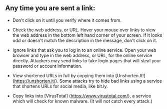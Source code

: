 [Title]: # (Links)
[Order]: # (5)

## Any time you are sent a link: 

* Don't click on it until you verify where it comes from. 

* Check the web address, or URL. Hover your mouse over links to view the web address in the bottom left hand corner of your screen. If it looks odd or doesn't match the description in the message, don't click on it.

* Ignore links that ask you to log in to an online service. Open your web browser and type in the web address, or URL, for the online service directly. Attackers may send links to fake login pages that will steal your password or account information.  

* View shortened URLs in full by copying them into [Unshorten.It!] (https://unshorten.it/). 
Some attacks try to hide bad links using a service that shortens URLs for social media, like bit.ly. 

* Copy links into [VirusTotal] (https://www.virustotal.com/), a service which will check for known malware. (It will not catch every attack.)
